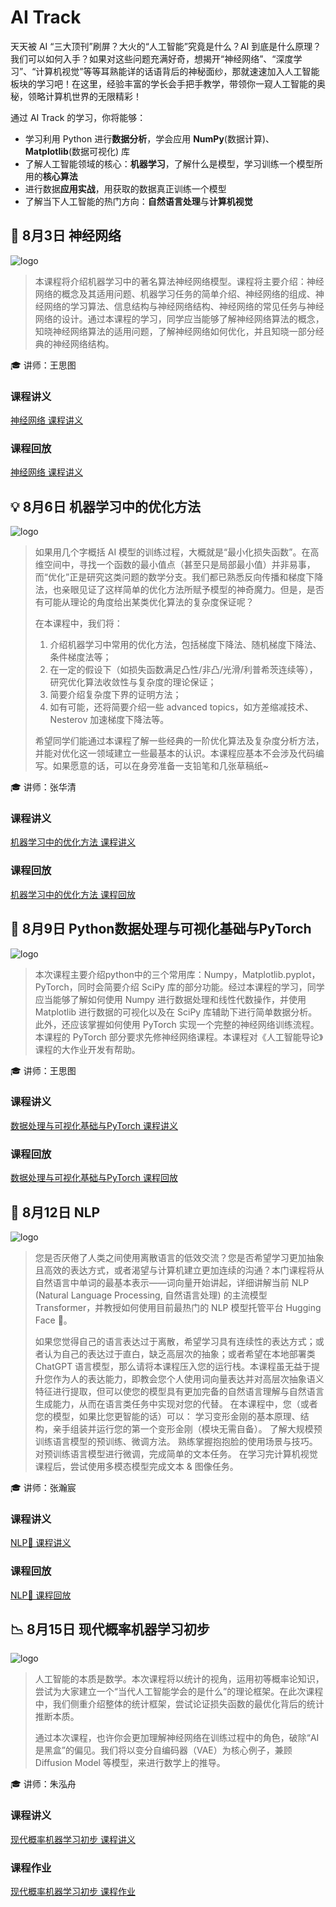 # AI Track

天天被 AI “三大顶刊”刷屏？大火的“人工智能”究竟是什么？AI 到底是什么原理？我们可以如何入手？如果对这些问题充满好奇，想揭开“神经网络”、“深度学习”、“计算机视觉”等等耳熟能详的话语背后的神秘面纱，那就速速加入人工智能板块的学习吧！在这里，经验丰富的学长会手把手教学，带领你一窥人工智能的奥秘，领略计算机世界的无限精彩！

通过 AI Track 的学习，你将能够：

- 学习利用 Python 进行**数据分析**，学会应用 **NumPy**(数据计算)、 **Matplotlib**(数据可视化) 库
- 了解人工智能领域的核心：**机器学习**，了解什么是模型，学习训练一个模型所用的**核心算法**
- 进行数据**应用实战**，用获取的数据真正训练一个模型
- 了解当下人工智能的热门方向：**自然语言处理**与**计算机视觉**

## 🤔 8月3日 神经网络

![logo](../images/logo/神经网络.png)

>本课程将介绍机器学习中的著名算法神经网络模型。课程将主要介绍：神经网络的概念及其适用问题、机器学习任务的简单介绍、神经网络的组成、神经网络的学习算法、信息结构与神经网络结构、神经网络的常见任务与神经网络的设计。通过本课程的学习，同学应当能够了解神经网络算法的概念，知晓神经网络算法的适用问题，了解神经网络如何优化，并且知晓一部分经典的神经网络结构。

🎓 讲师：王思图

### 课程讲义

[神经网络 课程讲义](https://summer24.net9.org/ai/neural-network/network/)

### 课程回放

[神经网络 课程讲义](https://www.bilibili.com/video/BV11SvDeNEbY/?share_source=copy_web&vd_source=5f41358f46c6dc60e03c3ff6ca5a8520)

## 💡 8月6日 机器学习中的优化方法

![logo](../images/logo/机器学习优化.jpg)

>如果用几个字概括 AI 模型的训练过程，大概就是“最小化损失函数”。在高维空间中，寻找一个函数的最小值点（甚至只是局部最小值）并非易事，而“优化”正是研究这类问题的数学分支。我们都已熟悉反向传播和梯度下降法，也亲眼见证了这样简单的优化方法所赋予模型的神奇魔力。但是，是否有可能从理论的角度给出某类优化算法的复杂度保证呢？ 
>
>在本课程中，我们将： 
>
>1. 介绍机器学习中常用的优化方法，包括梯度下降法、随机梯度下降法、条件梯度法等； 
>2. 在一定的假设下（如损失函数满足凸性/非凸/光滑/利普希茨连续等），研究优化算法收敛性与复杂度的理论保证；
>3. 简要介绍复杂度下界的证明方法； 
>4. 如有可能，还将简要介绍一些 advanced topics，如方差缩减技术、Nesterov 加速梯度下降法等。 
>
>希望同学们能通过本课程了解一些经典的一阶优化算法及复杂度分析方法，并能对优化这一领域建立一些最基本的认识。本课程应基本不会涉及代码编写。如果愿意的话，可以在身旁准备一支铅笔和几张草稿纸~

🎓 讲师：张华清

### 课程讲义

[机器学习中的优化方法 课程讲义](https://github.com/sast-summer-training-2024/sast2024-optimization/blob/db76dd97daed72c1dc69d1ce236ae0631ea59e01/%E6%9C%BA%E5%99%A8%E5%AD%A6%E4%B9%A0%E4%B8%AD%E7%9A%84%E4%BC%98%E5%8C%96%E6%96%B9%E6%B3%95_slides.pdf)

### 课程回放

[机器学习中的优化方法 课程回放](https://www.bilibili.com/video/BV1oNakeHEzo/?share_source=copy_web&vd_source=5f41358f46c6dc60e03c3ff6ca5a8520)

## 🧰 8月9日 Python数据处理与可视化基础与PyTorch

![logo](../images/logo/Numpy&Pytorch.png)

>本次课程主要介绍python中的三个常用库：Numpy，Matplotlib.pyplot，PyTorch，同时会简要介绍 SciPy 库的部分功能。经过本课程的学习，同学应当能够了解如何使用 Numpy 进行数据处理和线性代数操作，并使用 Matplotlib 进行数据的可视化以及在 SciPy 库辅助下进行简单数据分析。此外，还应该掌握如何使用 PyTorch 实现一个完整的神经网络训练流程。本课程的 PyTorch 部分要求先修神经网络课程。本课程对《人工智能导论》课程的大作业开发有帮助。

🎓 讲师：王思图

### 课程讲义

[数据处理与可视化基础与PyTorch 课程讲义](https://summer24.net9.org/ai/dp-and-pytorch/readme/)

### 课程回放

[数据处理与可视化基础与PyTorch 课程回放](https://www.bilibili.com/video/BV1FSYueTEWw/?share_source=copy_web&vd_source=5f41358f46c6dc60e03c3ff6ca5a8520)

## 💭 8月12日 NLP

![logo](../images/logo/NLP.png)

>您是否厌倦了人类之间使用离散语言的低效交流？您是否希望学习更加抽象且高效的表达方式，或者渴望与计算机建立更加连续的沟通？本门课程将从自然语言中单词的最基本表示——词向量开始讲起，详细讲解当前 NLP (Natural Language Processing, 自然语言处理) 的主流模型 Transformer，并教授如何使用目前最热门的 NLP 模型托管平台 Hugging Face 🤗。            
>
>如果您觉得自己的语言表达过于离散，希望学习具有连续性的表达方式；或者认为自己的表达过于直白，缺乏高层次的抽象；或者希望在本地部署类 ChatGPT 语言模型，那么请将本课程压入您的运行栈。本课程虽无益于提升您作为人的表达能力，即教会您个人使用词向量表达并对高层次抽象语义特征进行提取，但可以使您的模型具有更加完备的自然语言理解与自然语言生成能力，从而在语言类任务中实现对您的代替。 在本课程中，您（或者您的模型，如果比您更智能的话）可以： 学习变形金刚的基本原理、结构，亲手组装并运行您的第一个变形金刚（模块无需自备）。 了解大规模预训练语言模型的预训练、微调方法。 熟练掌握抱抱脸的使用场景与技巧。 对预训练语言模型进行微调，完成简单的文本任务。 在学习完计算机视觉课程后，尝试使用多模态模型完成文本 & 图像任务。

🎓 讲师：张瀚宸

### 课程讲义

[NLP🤗 课程讲义](🤗🤗🤗课程讲稿.pdf)

### 课程回放

[NLP🤗 课程回放](https://www.bilibili.com/video/BV1bBYiebEqG)

## 📉 8月15日 现代概率机器学习初步

![logo](../images/logo/统计机器学习.png)

>人工智能的本质是数学。本次课程将以统计的视角，运用初等概率论知识，尝试为大家建立一个“当代人工智能学会的是什么”的理论框架。在此次课程中，我们侧重介绍整体的统计框架，尝试论证损失函数的最优化背后的统计推断本质。
>
>通过本次课程，也许你会更加理解神经网络在训练过程中的角色，破除“AI 是黑盒”的偏见。我们将以变分自编码器（VAE）为核心例子，兼顾 Diffusion Model 等模型，来进行数学上的推导。

🎓 讲师：朱泓舟

### 课程讲义

[现代概率机器学习初步 课程讲义](现代概率机器学习初步_讲义.pdf)

### 课程作业

[现代概率机器学习初步 课程作业](https://github.com/sast-summer-training-2024/sast2024-diffusion)